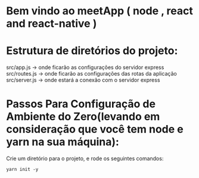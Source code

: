 # Bem vindo ao meetApp ( node , react and react-native ) 


# Estrutura de diretórios do projeto: 
  src/app.js -> onde ficarão as configurações do servidor express
  src/routes.js -> onde ficarão as configurações das rotas da aplicação
  src/server.js -> onde estará a conexão com o servidor express
  
# Passos Para Configuração de Ambiente do Zero(levando em consideração que você tem node e yarn na sua máquina): 
  
  Crie um diretório para o projeto, e rode os seguintes comandos:
  
    yarn init -y
